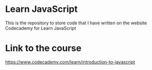 # Learn JavaScript
This is the repository to store code that I have written on the website Codecademy for Learn JavaScript

# Link to the course
https://www.codecademy.com/learn/introduction-to-javascript